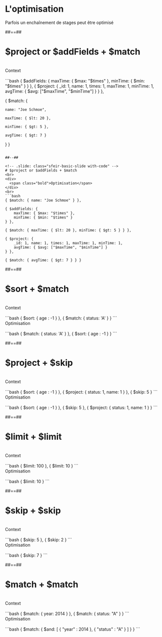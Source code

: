 <!-- .slide: class="sfeir-basic-slide with-code"-->
# L'optimisation
<div class="full-center important">Parfois un enchaînement de stages peut être optimisé</div>

##==##

<!-- .slide: class="sfeir-basic-slide with-code" -->
# $project or $addFields + $match
<br>
<div>
  <span class="bold">Context</span>
</div>
<br>
```bash
{ $addFields: {
    maxTime: { $max: "$times" },
    minTime: { $min: "$times" }
} },
{ $project: {
    _id: 1, name: 1, times: 1, maxTime: 1, minTime: 1,
    avgTime: { $avg: ["$maxTime", "$minTime"] }
} },

{ $match: {

    name: "Joe Schmoe",

    maxTime: { $lt: 20 },

    minTime: { $gt: 5 },

    avgTime: { $gt: 7 }

} }
```

##--##

<!-- .slide: class="sfeir-basic-slide with-code" -->
# $project or $addFields + $match
<br>
<div>
  <span class="bold">Optimisation</span>
</div>
<br>
```bash
{ $match: { name: "Joe Schmoe" } },

{ $addFields: {
    maxTime: { $max: "$times" },
    minTime: { $min: "$times" }
} },

{ $match: { maxTime: { $lt: 20 }, minTime: { $gt: 5 } } },

{ $project: {
    _id: 1, name: 1, times: 1, maxTime: 1, minTime: 1,
    avgTime: { $avg: ["$maxTime", "$minTime"] }
} },

{ $match: { avgTime: { $gt: 7 } } }
```

##==##

<!-- .slide: class="sfeir-basic-slide with-code" -->
# $sort + $match
<br>
<div>
  <span class="bold">Context</span>
<div>
<br>
```bash
{ $sort: { age : -1 } },
{ $match: { status: 'A' } }
```
<br>
<div>
  <span class="bold">Optimisation</span>
</div>
<br>
```bash
{ $match: { status: 'A' } },
{ $sort: { age : -1 } }
```

##==##

<!-- .slide: class="sfeir-basic-slide with-code" -->
# $project + $skip 
<br>
<div>
  <span class="bold">Context</span>
</div>
<br>
```bash
{ $sort: { age : -1 } },
{ $project: { status: 1, name: 1 } },
{ $skip: 5 }
```
<br>
<div>
  <span class="bold">Optimisation</span>
</div>
<br>
```bash
{ $sort: { age : -1 } },
{ $skip: 5 },
{ $project: { status: 1, name: 1 } }
```

##==##

<!-- .slide: class="sfeir-basic-slide with-code" -->
# $limit + $limit
<br>
<div>
  <span class="bold">Context</span>
</div>
<br>
```bash
{ $limit: 100 },
{ $limit: 10 }
```
<br>
<div>
  <span class="bold">Optimisation</span>
</div>
<br>
```bash
{ $limit: 10 }
```

##==##

<!-- .slide: class="sfeir-basic-slide with-code" -->
# $skip + $skip
<br>
<div>
  <span class="bold">Context</span>
</div>
<br>
```bash
{ $skip: 5 },
{ $skip: 2 }
```
<br>
<div>
  <span class="bold">Optimisation</span>
</div>
<br>
```bash
{ $skip: 7 }
```

##==##

<!-- .slide: class="sfeir-basic-slide with-code" -->
# $match + $match 
<br>
<div>
  <span class="bold">Context</span>
</div>
<br>
```bash
{ $match: { year: 2014 } },
{ $match: { status: "A" } }
```
<br>
<div>
  <span class="bold">Optimisation</span>
</div>
<br>
```bash
{ $match: { $and: [ { "year" : 2014 }, { "status" : "A" } ] } }
```



